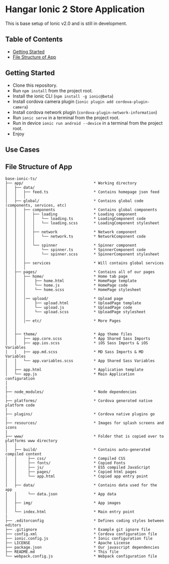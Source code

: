 # Hangar Ionic 2 Store Application

This is base setup of Ionic v2.0 and is still in development.

## Table of Contents
 - [Getting Started](#getting-started)
 - [File Structure of App](#file-structure-of-app)

## Getting Started

* Clone this repository.
* Run `npm install` from the project root.
* Install the ionic CLI (`npm install -g ionic@beta`)
* Install cordova camera plugin (`ionic plugin add cordova-plugin-camera`)
* Install cordova network plugin (`cordova-plugin-network-information`)
* Run `ionic serve` in a terminal from the project root.
* Run in device `ionic run android --device` in a terminal from the project root.
* Enjoy

## Use Cases

<!-- * Menu - [ [template](https://github.com/hangarlab/base-ionic2-ts/blob/master/app/app.html#L3-L21) |
[code](https://github.com/hangarlab/base-ionic2-ts/blob/master/app/app.js#L27-L32) ]
* Tabs - [ [template](https://github.com/hangarlab/base-ionic2-ts/blob/master/app/pages/tabs/tabs.html) | [code](https://github.com/hangarlab/base-ionic2-ts/blob/master/app/pages/tabs/tabs.js) ]
* Segments - [ [template](https://github.com/hangarlab/base-ionic2-ts/blob/master/app/pages/schedule/schedule.html#L6-L13) | [code](https://github.com/hangarlab/base-ionic2-ts/blob/master/app/pages/schedule/schedule.js#L24) ]
* Search bar - [ [template](https://github.com/hangarlab/base-ionic2-ts/blob/master/app/pages/schedule/schedule.html#L24-L29) | [code](https://github.com/hangarlab/base-ionic2-ts/blob/master/app/pages/schedule/schedule.js#L36-L41) ]
* Modals - [ [template](https://github.com/hangarlab/base-ionic2-ts/blob/master/app/pages/schedule-filter/schedule-filter.html) | [code](https://github.com/hangarlab/base-ionic2-ts/blob/master/app/pages/schedule/schedule.js#L43-L52) ]
* Action Sheet - [ [template](https://github.com/hangarlab/base-ionic2-ts/blob/master/app/pages/speaker-list/speaker-list.html#L32) | [code](https://github.com/hangarlab/base-ionic2-ts/blob/master/app/pages/speaker-list/speaker-list.js#L34-L55) ]
* Toggle / switches - [ [template](https://github.com/hangarlab/base-ionic2-ts/blob/master/app/pages/schedule-filter/schedule-filter.html#L22-L25) ]
* Slides - [ [template](https://github.com/hangarlab/base-ionic2-ts/blob/master/app/pages/tutorial/tutorial.html#L2-L14) |
[code](https://github.com/hangarlab/base-ionic2-ts/blob/master/app/pages/tutorial/tutorial.js#L14-L39) ]
* Cards - [ [template](https://github.com/hangarlab/base-ionic2-ts/blob/master/app/pages/speaker-list/speaker-list.html#L9-L42) ]
* Sticky headers - [ [template](https://github.com/hangarlab/base-ionic2-ts/blob/master/app/pages/schedule/schedule.html#L34-L36) ]
* Grid - [ [template](https://github.com/hangarlab/base-ionic2-ts/blob/master/app/pages/login/login.html#L26-L33) ]
 -->
## File Structure of App

```
base-ionic-ts/
├── app/                               * Working directory
│   ├── data/
│   │   ├── feed.ts                    * Contains homepage json feed
│   │   │
│   ├── global/                        * Contains global code (components, services, etc)
│   │   ├── components                 * Contains global components
│   │   │   ├── loading                * Loading component
│   │   │   │   └── loading.ts         * LoadingComponent code
│   │   │   │   └── loading.scss       * LoadingComponent stylesheet
│   │   │   │
│   │   │   ├── network                * Network component
│   │   │   │   └── network.ts         * NetworkComponent code
│   │   │   │
│   │   │   └── spinner                * Spinner component
│   │   │       └── spinner.ts         * SpinnerComponent code
│   │   │       └── spinner.scss       * SpinnerComponent stylesheet
│   │   │
│   │   ├── services                   * Will contains global services
│   │   │
│   ├── pages/                         * Contains all of our pages
│   │   ├── home/                      * Home tab page
│   │   │    ├── home.html             * HomePage template
│   │   │    └── home.js               * HomePage code
│   │   │    └── home.scss             * HomePage stylesheet
│   │   │
│   │   │── upload/                    * Upload page
│   │   │    ├── upload.html           * UploadPage template
│   │   │    └── upload.js             * UploadPage code
│   │   │    └── upload.scss           * UploadPage stylesheet
│   │   │
│   │   │── etc/                       * More Pages
│   │
│   │
│   ├── theme/                         * App theme files
│   │   ├── app.core.scss              * App Shared Sass Imports
│   │   ├── app.ios.scss               * iOS Sass Imports & iOS Variables
│   │   ├── app.md.scss                * MD Sass Imports & MD Variables
│   │   └── app.variables.scss         * App Shared Sass Variables
│   │
│   ├── app.html                       * Application template
│   └── app.js                         * Main Application configuration
│
|
├── node_modules/                      * Node dependencies
|
├── platforms/                         * Cordova generated native platform code
|
├── plugins/                           * Cordova native plugins go
|
├── resources/                         * Images for splash screens and icons
|
├── www/                               * Folder that is copied over to platforms www directory
│   │
│   ├── build/                         * Contains auto-generated compiled content
│   │     ├── css/                     * Compiled CSS
│   │     ├── fonts/                   * Copied Fonts
│   │     ├── js/                      * ES5 compiled JavaScript
│   │     ├── pages/                   * Copied html pages
│   │     └── app.html                 * Copied app entry point
│   │
│   ├── data/                          * Contains data used for the app
│   │     └── data.json                * App data
│   │
│   ├── img/                           * App images
│   │
│   └── index.html                     * Main entry point
|
├── .editorconfig                      * Defines coding styles between editors
├── .gitignore                         * Example git ignore file
├── config.xml                         * Cordova configuration file
├── ionic.config.js                    * Ionic configuration file
├── LICENSE                            * Apache License
├── package.json                       * Our javascript dependencies
├── README.md                          * This file
└── webpack.config.js                  * Webpack configuration file
```
